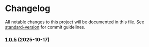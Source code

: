 # Changelog

All notable changes to this project will be documented in this file. See [standard-version](https://github.com/conventional-changelog/standard-version) for commit guidelines.

### [1.0.5](https://github.com/felipap/vlogger/compare/v1.0.4...v1.0.5) (2025-10-17)
